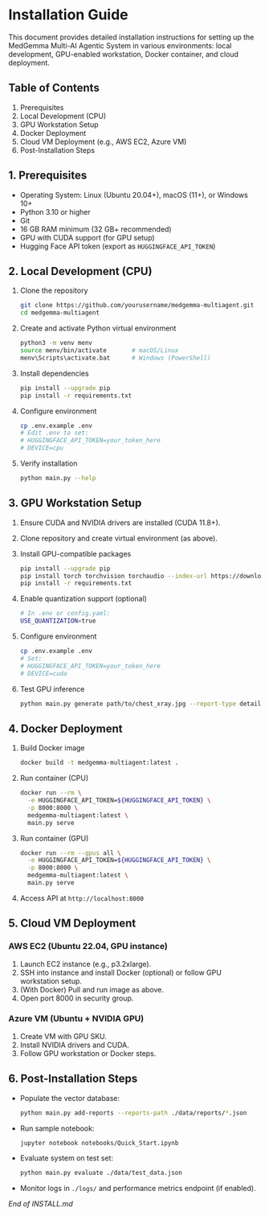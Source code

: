 # Installation Guide

This document provides detailed installation instructions for setting up the MedGemma Multi-AI Agentic System in various environments: local development, GPU-enabled workstation, Docker container, and cloud deployment.

## Table of Contents

1. Prerequisites  
2. Local Development (CPU)  
3. GPU Workstation Setup  
4. Docker Deployment  
5. Cloud VM Deployment (e.g., AWS EC2, Azure VM)  
6. Post-Installation Steps  

## 1. Prerequisites

- Operating System: Linux (Ubuntu 20.04+), macOS (11+), or Windows 10+  
- Python 3.10 or higher  
- Git  
- 16 GB RAM minimum (32 GB+ recommended)  
- GPU with CUDA support (for GPU setup)  
- Hugging Face API token (export as `HUGGINGFACE_API_TOKEN`)  

## 2. Local Development (CPU)

1. Clone the repository  
   ```bash
   git clone https://github.com/yourusername/medgemma-multiagent.git
   cd medgemma-multiagent
   ```

2. Create and activate Python virtual environment  
   ```bash
   python3 -m venv menv
   source menv/bin/activate       # macOS/Linux
   menv\Scripts\activate.bat      # Windows (PowerShell)
   ```

3. Install dependencies  
   ```bash
   pip install --upgrade pip
   pip install -r requirements.txt
   ```

4. Configure environment  
   ```bash
   cp .env.example .env
   # Edit .env to set:
   # HUGGINGFACE_API_TOKEN=your_token_here
   # DEVICE=cpu
   ```

5. Verify installation  
   ```bash
   python main.py --help
   ```

## 3. GPU Workstation Setup

1. Ensure CUDA and NVIDIA drivers are installed (CUDA 11.8+).  

2. Clone repository and create virtual environment (as above).  

3. Install GPU-compatible packages  
   ```bash
   pip install --upgrade pip
   pip install torch torchvision torchaudio --index-url https://download.pytorch.org/whl/cu118
   pip install -r requirements.txt
   ```

4. Enable quantization support (optional)  
   ```bash
   # In .env or config.yaml:
   USE_QUANTIZATION=true
   ```

5. Configure environment  
   ```bash
   cp .env.example .env
   # Set:
   # HUGGINGFACE_API_TOKEN=your_token_here
   # DEVICE=cuda
   ```

6. Test GPU inference  
   ```bash
   python main.py generate path/to/chest_xray.jpg --report-type detailed
   ```

## 4. Docker Deployment

1. Build Docker image  
   ```bash
   docker build -t medgemma-multiagent:latest .
   ```

2. Run container (CPU)  
   ```bash
   docker run --rm \
     -e HUGGINGFACE_API_TOKEN=${HUGGINGFACE_API_TOKEN} \
     -p 8000:8000 \
     medgemma-multiagent:latest \
     main.py serve
   ```

3. Run container (GPU)  
   ```bash
   docker run --rm --gpus all \
     -e HUGGINGFACE_API_TOKEN=${HUGGINGFACE_API_TOKEN} \
     -p 8000:8000 \
     medgemma-multiagent:latest \
     main.py serve
   ```

4. Access API at `http://localhost:8000`

## 5. Cloud VM Deployment

### AWS EC2 (Ubuntu 22.04, GPU instance)

1. Launch EC2 instance (e.g., p3.2xlarge).  
2. SSH into instance and install Docker (optional) or follow GPU workstation setup.  
3. (With Docker) Pull and run image as above.  
4. Open port 8000 in security group.  

### Azure VM (Ubuntu + NVIDIA GPU)

1. Create VM with GPU SKU.  
2. Install NVIDIA drivers and CUDA.  
3. Follow GPU workstation or Docker steps.  

## 6. Post-Installation Steps

- Populate the vector database:  
  ```bash
  python main.py add-reports --reports-path ./data/reports/*.json
  ```
- Run sample notebook:  
  ```bash
  jupyter notebook notebooks/Quick_Start.ipynb
  ```
- Evaluate system on test set:  
  ```bash
  python main.py evaluate ./data/test_data.json
  ```
- Monitor logs in `./logs/` and performance metrics endpoint (if enabled).

*End of INSTALL.md*
